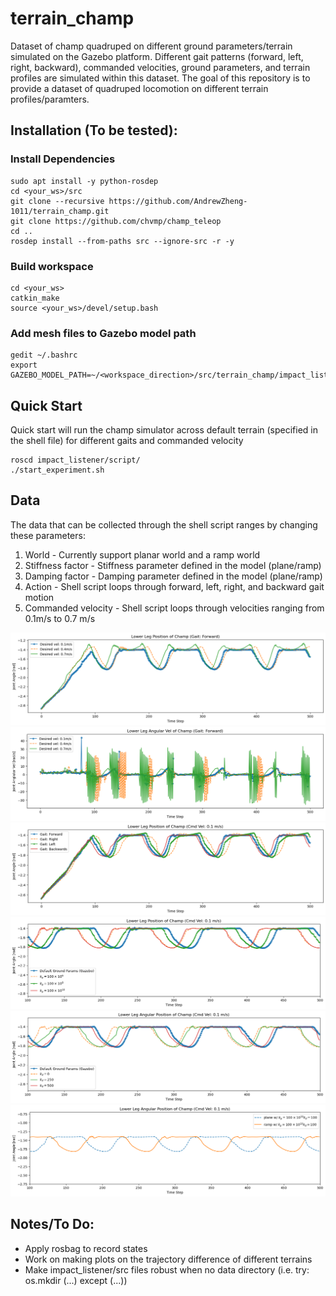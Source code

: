 # terrain_champ
Dataset of champ quadruped on different ground parameters/terrain simulated on the Gazebo platform. Different gait patterns (forward, left, right, backward), commanded velocities, ground parameters, and terrain profiles are simulated within this dataset. The goal of this repository is to provide a dataset of quadruped locomotion on different terrain profiles/paramters.


## Installation (To be tested): ##
### Install Dependencies ###
```
sudo apt install -y python-rosdep
cd <your_ws>/src
git clone --recursive https://github.com/AndrewZheng-1011/terrain_champ.git
git clone https://github.com/chvmp/champ_teleop
cd ..
rosdep install --from-paths src --ignore-src -r -y
```
### Build workspace ###
```
cd <your_ws>
catkin_make
source <your_ws>/devel/setup.bash
```
### Add mesh files to Gazebo model path ###
```
gedit ~/.bashrc
export GAZEBO_MODEL_PATH=~/<workspace_direction>/src/terrain_champ/impact_listener/models:${GAZEBO_MODEL_PATH}
```

## Quick Start ##
Quick start will run the champ simulator across default terrain (specified in the shell file) for different gaits and commanded velocity
```
roscd impact_listener/script/
./start_experiment.sh
```
## Data
The data that can be collected through the shell script ranges by changing these parameters:
1) World - Currently support planar world and a ramp world
2) Stiffness factor - Stiffness parameter defined in the model (plane/ramp)
3) Damping factor - Damping parameter defined in the model (plane/ramp)
4) Action - Shell script loops through forward, left, right, and backward gait motion
5) Commanded velocity - Shell script loops through velocities ranging from 0.1m/s to 0.7 m/s

![lowerLegPosGraph](doc/cmdLowerLegPos.png)
![lowerLegVelGraph](doc/cmdLowerLegVelGraph.png)
![gaitPatternLowerLegGraph](doc/gaitPatternLowerLegPos.png)
![kp_graph](doc/varying_kp_LowerLegPos.png)
![kd_graph](doc/varying_kd_LowerLegPos.png)
![terrain_graph](doc/diff_Terrain_LowerLegPos.png)



## Notes/To Do: ##
- Apply rosbag to record states
- Work on making plots on the trajectory difference of different terrains
- Make impact_listener/src files robust when no data directory (i.e. try: os.mkdir  (...) except (...))
